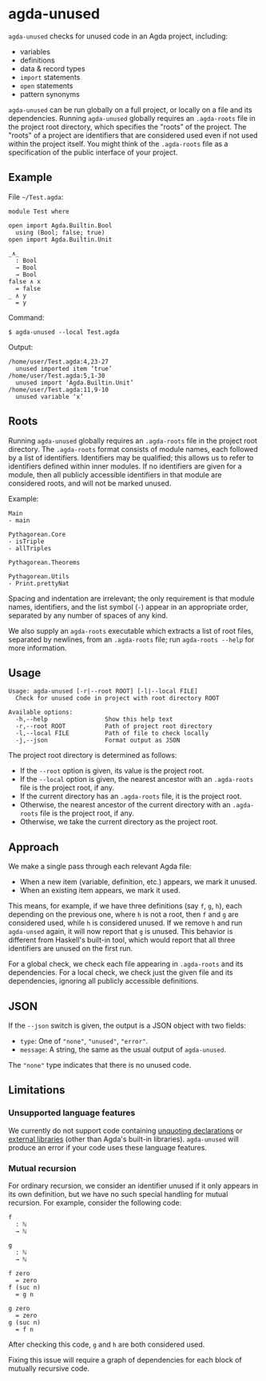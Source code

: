 # agda-unused

`agda-unused` checks for unused code in an Agda project, including:

- variables
- definitions
- data & record types
- `import` statements
- `open` statements
- pattern synonyms

`agda-unused` can be run globally on a full project, or locally on a file and
its dependencies. Running `agda-unused` globally requires an `.agda-roots` file
in the project root directory, which specifies the "roots" of the project. The
"roots" of a project are identifiers that are considered used even if not used
within the project itself. You might think of the `.agda-roots` file as a
specification of the public interface of your project.

## Example

File `~/Test.agda`:

```
module Test where

open import Agda.Builtin.Bool
  using (Bool; false; true)
open import Agda.Builtin.Unit

_∧_
  : Bool
  → Bool
  → Bool
false ∧ x
  = false
_ ∧ y
  = y
```

Command:

```
$ agda-unused --local Test.agda
```

Output:

```
/home/user/Test.agda:4,23-27
  unused imported item ‘true’
/home/user/Test.agda:5,1-30
  unused import ‘Agda.Builtin.Unit’
/home/user/Test.agda:11,9-10
  unused variable ‘x’
```

## Roots

Running `agda-unused` globally requires an `.agda-roots` file in the project
root directory. The `.agda-roots` format consists of module names, each followed
by a list of identifiers. Identifiers may be qualified; this allows us to refer
to identifiers defined within inner modules. If no identifiers are given for a
module, then all publicly accessible identifiers in that module are considered
roots, and will not be marked unused.

Example:

```
Main
- main

Pythagorean.Core
- isTriple
- allTriples

Pythagorean.Theorems

Pythagorean.Utils
- Print.prettyNat
```

Spacing and indentation are irrelevant; the only requirement is that module
names, identifiers, and the list symbol (`-`) appear in an appropriate order,
separated by any number of spaces of any kind.

We also supply an `agda-roots` executable which extracts a list of root files,
separated by newlines, from an `.agda-roots` file; run `agda-roots --help` for
more information.

## Usage

```
Usage: agda-unused [-r|--root ROOT] [-l|--local FILE]
  Check for unused code in project with root directory ROOT

Available options:
  -h,--help                Show this help text
  -r,--root ROOT           Path of project root directory
  -l,--local FILE          Path of file to check locally
  -j,--json                Format output as JSON 
```

The project root directory is determined as follows:

- If the `--root` option is given, its value is the project root.
- If the `--local` option is given, the nearest ancestor with an `.agda-roots`
  file is the project root, if any.
- If the current directory has an `.agda-roots` file, it is the project root.
- Otherwise, the nearest ancestor of the current directory with an `.agda-roots`
  file is the project root, if any.
- Otherwise, we take the current directory as the project root.

## Approach

We make a single pass through each relevant Agda file:

- When a new item (variable, definition, etc.) appears, we mark it unused.
- When an existing item appears, we mark it used.

This means, for example, if we have three definitions (say `f`, `g`, `h`), each
depending on the previous one, where `h` is not a root, then `f` and `g` are
considered used, while `h` is considered unused. If we remove `h` and run
`agda-unsed` again, it will now report that `g` is unused. This behavior is
different from Haskell's built-in tool, which would report that all three
identifiers are unused on the first run.

For a global check, we check each file appearing in `.agda-roots` and its
dependencies. For a local check, we check just the given file and its
dependencies, ignoring all publicly accessible definitions.

## JSON

If the `--json` switch is given, the output is a JSON object with two fields:

- `type`: One of `"none"`, `"unused"`, `"error"`.
- `message`: A string, the same as the usual output of `agda-unused`.

The `"none"` type indicates that there is no unused code.

## Limitations

### Unsupported language features

We currently do not support code containing
[unquoting declarations](https://agda.readthedocs.io/en/v2.6.1/language/reflection.html#id3) or
[external libraries](https://agda.readthedocs.io/en/v2.6.1/tools/package-system.html)
(other than Agda's built-in libraries). `agda-unused` will produce an error if
your code uses these language features.

### Mutual recursion

For ordinary recursion, we consider an identifier unused if it only appears in
its own definition, but we have no such special handling for mutual recursion.
For example, consider the following code:

```
f
  : ℕ
  → ℕ

g
  : ℕ
  → ℕ

f zero
  = zero
f (suc n)
  = g n

g zero
  = zero
g (suc n)
  = f n
```

After checking this code, `g` and `h` are both considered used.

Fixing this issue will require a graph of dependencies for each block of
mutually recursive code.

